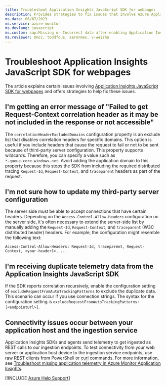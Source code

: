 ```yaml
---
title: Troubleshoot Application Insights JavaScript SDK for webpages
description: Provides strategies to fix issues that involve Azure Application Insights JavaScript SDK for webpages.
ms.date: 06/07/2023
ms.service: azure-monitor
ms.devlang: javascript
ms.custom: sap:Missing or Incorrect data after enabling Application Insights in Azure Portal, devx-track-js
ms.reviewer: mmcc, toddfous, aaronmax, v-weizhu
---
```

# Troubleshoot Application Insights JavaScript SDK for webpages

The article explains certain issues involving [Application Insights JavaScript SDK for webpages](/azure/azure-monitor/app/javascript) and offers strategies to help fix these issues.

## I'm getting an error message of "Failed to get Request-Context correlation header as it may be not included in the response or not accessible"

The `correlationHeaderExcludedDomains` configuration property is an exclude list that disables correlation headers for specific domains. This option is useful if you include headers that cause the request to fail or not to be sent because of third-party server configuration. This property supports wildcards. Therefore, you can specify a value such as `*.queue.core.windows.net`. Avoid adding the application domain to this property because this stops the SDK from including the required distributed tracing `Request-Id`, `Request-Context`, and `traceparent` headers as part of the request.

## I'm not sure how to update my third-party server configuration

The server side must be able to accept connections that have certain headers. Depending on the `Access-Control-Allow-Headers` configuration on the server side, it's often necessary to extend the server-side list by manually adding the `Request-Id`, `Request-Context`, and `traceparent` (W3C distributed header) headers. For example, the configuration might resemble the following text:

`Access-Control-Allow-Headers: Request-Id, traceparent, Request-Context, <your-header1>, ...`

## I'm receiving duplicate telemetry data from the Application Insights JavaScript SDK

If the SDK reports correlation recursively, enable the configuration setting of `excludeRequestFromAutoTrackingPatterns` to exclude the duplicate data. This scenario can occur if you use connection strings. The syntax for the configuration setting is `excludeRequestFromAutoTrackingPatterns: [<endpointUrl>]`.

## Connectivity issues occur between your application host and the ingestion service

Application Insights SDKs and agents send telemetry to get ingested as REST calls to our ingestion endpoints. To test connectivity from your web server or application host device to the ingestion service endpoints, use raw REST clients from PowerShell or [curl](https://curl.se/docs/manpage.html) commands. For more information, see [Troubleshoot missing application telemetry in Azure Monitor Application Insights](../investigate-missing-telemetry.md).

[!INCLUDE [Azure Help Support](../../../../includes/azure-help-support.md)]
